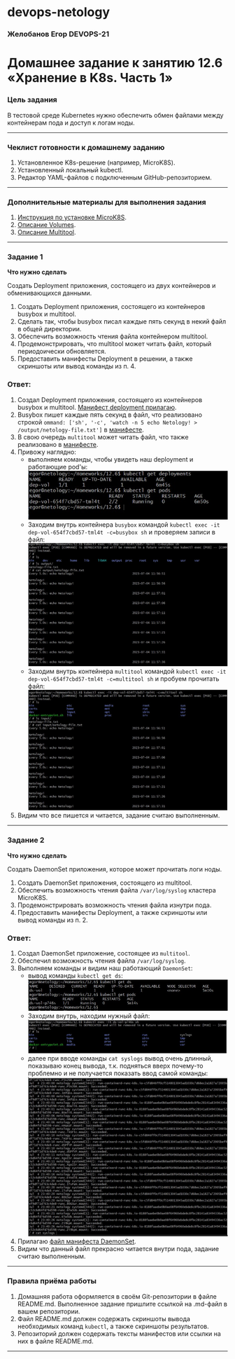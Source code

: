 # devops-netology

### Желобанов Егор DEVOPS-21

# Домашнее задание к занятию 12.6 «Хранение в K8s. Часть 1»

### Цель задания

В тестовой среде Kubernetes нужно обеспечить обмен файлами между контейнерам пода и доступ к логам ноды.

------

### Чеклист готовности к домашнему заданию

1. Установленное K8s-решение (например, MicroK8S).
2. Установленный локальный kubectl.
3. Редактор YAML-файлов с подключенным GitHub-репозиторием.

------

### Дополнительные материалы для выполнения задания

1. [Инструкция по установке MicroK8S](https://microk8s.io/docs/getting-started).
2. [Описание Volumes](https://kubernetes.io/docs/concepts/storage/volumes/).
3. [Описание Multitool](https://github.com/wbitt/Network-MultiTool).

------

### Задание 1 

**Что нужно сделать**

Создать Deployment приложения, состоящего из двух контейнеров и обменивающихся данными.

1. Создать Deployment приложения, состоящего из контейнеров busybox и multitool.
2. Сделать так, чтобы busybox писал каждые пять секунд в некий файл в общей директории.
3. Обеспечить возможность чтения файла контейнером multitool.
4. Продемонстрировать, что multitool может читать файл, который периодоически обновляется.
5. Предоставить манифесты Deployment в решении, а также скриншоты или вывод команды из п. 4.

### Ответ:
1. Создал Deployment приложения, состоящего из контейнеров busybox и multitool. [Манифест deployment прилагаю](/practice/12.6/deployment-volume.yaml).
2. Busybox пишет каждые пять секунд в файл, что реализовано строкой `ommand: ['sh', '-c', 'watch -n 5 echo Netology! > /output/netology-file.txt']` в [манифесте](/practice/12.6/deployment-volume.yaml).
3. В свою очередь `multitool` может читать файл, что также реализовано в [манифесте](/practice/12.6/deployment-volume.yaml).
4. Привожу наглядно:
    * выполняем команды, чтобы увидеть наш deployment и работающие pod'ы:  
    ![](/pics/12.6/run-app.jpg)  
    * Заходим внутрь контейнера `busybox` командой `kubectl exec -it dep-vol-654f7cbd57-tml4t -c=busybox sh` и проверяем записи в файл:  
    ![](/pics/12.6/busybox-write-5-sec.jpg)  
    * Заходим внутрь контейнера `multitool` командой `kubectl exec -it dep-vol-654f7cbd57-tml4t -c=multitool sh` и пробуем прочитать файл:  
    ![](/pics/12.6/multitool-read-file.jpg)  
5. Видим что все пишется и читается, задание считаю выполненным.
    
------

### Задание 2

**Что нужно сделать**

Создать DaemonSet приложения, которое может прочитать логи ноды.

1. Создать DaemonSet приложения, состоящего из multitool.
2. Обеспечить возможность чтения файла `/var/log/syslog` кластера MicroK8S.
3. Продемонстрировать возможность чтения файла изнутри пода.
4. Предоставить манифесты Deployment, а также скриншоты или вывод команды из п. 2.

### Ответ:
1. Создал DaemonSet приложение, состоящее из `multitool`.
2. Обеспечил возможность чтения файла `/var/log/syslog`.
3. Выполняем команды и видим наш работающий `DaemonSet`:  
    * вывод команды `kubectl get ds`:  
    ![](/pics/12.6/run-daemonset.jpg)  
    * Заходим внутрь, находим нужный файл:  
    ![](/pics/12.6/exec-ds.jpg)  
    * далее при вводе команды `cat syslogs` вывод очень длинный, показываю конец вывода, т.к. подняться вверх почему-то проблемно и не получается показать ввод самой команды:  
    ![](/pics/12.6/cat-syslogs.jpg)  
4. Прилагаю [файл манифеста DaemonSet](/practice/12.6/daemonset-app.yaml).
5. Видим что данный файл прекрасно читается внутри пода, задание считаю выполненным.
    
------

### Правила приёма работы

1. Домашняя работа оформляется в своём Git-репозитории в файле README.md. Выполненное задание пришлите ссылкой на .md-файл в вашем репозитории.
2. Файл README.md должен содержать скриншоты вывода необходимых команд `kubectl`, а также скриншоты результатов.
3. Репозиторий должен содержать тексты манифестов или ссылки на них в файле README.md.

------
